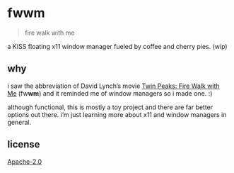 # fwwm

> fire walk with me

a KISS floating x11 window manager fueled by coffee and cherry pies. (wip)

## why

i saw the abbreviation of David Lynch’s movie [Twin Peaks: Fire Walk with
Me](https://letterboxd.com/film/twin-peaks-fire-walk-with-me) (fw**wm**) and it reminded me of window managers so i made
one. :)

although functional, this is mostly a toy project and there are far better options out there. i’m just learning more
about x11 and window managers in general.

## license

[Apache-2.0](LICENSE)
